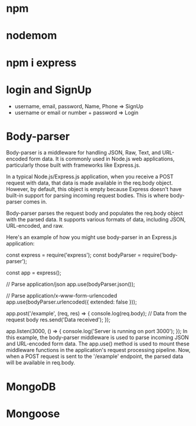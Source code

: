 # npm

# nodemom

# npm i express

# login and SignUp

- username, email, password, Name, Phone => SignUp
- username or email or number + password => Login

# Body-parser

Body-parser is a middleware for handling JSON, Raw, Text, and URL-encoded form data. It is commonly used in Node.js web applications, particularly those built with frameworks like Express.js.

In a typical Node.js/Express.js application, when you receive a POST request with data, that data is made available in the req.body object. However, by default, this object is empty because Express doesn't have built-in support for parsing incoming request bodies. This is where body-parser comes in.

Body-parser parses the request body and populates the req.body object with the parsed data. It supports various formats of data, including JSON, URL-encoded, and raw.

Here's an example of how you might use body-parser in an Express.js application:

const express = require('express');
const bodyParser = require('body-parser');

const app = express();

// Parse application/json
app.use(bodyParser.json());

// Parse application/x-www-form-urlencoded
app.use(bodyParser.urlencoded({ extended: false }));

app.post('/example', (req, res) => {
console.log(req.body); // Data from the request body
res.send('Data received');
});

app.listen(3000, () => {
console.log('Server is running on port 3000');
});
In this example, the body-parser middleware is used to parse incoming JSON and URL-encoded form data. The app.use() method is used to mount these middleware functions in the application's request processing pipeline. Now, when a POST request is sent to the '/example' endpoint, the parsed data will be available in req.body.

# MongoDB

# Mongoose
